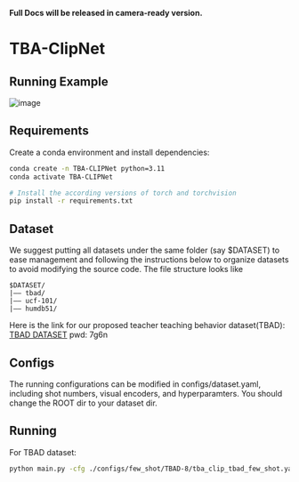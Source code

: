 **Full Docs will be released in camera-ready version.**
# TBA-ClipNet
## Running Example
![image](https://github.com/gexiaoxiao7/MediaPool/blob/main/bowing_to_students.gif?raw=true)
## Requirements
Create a conda environment and install dependencies:
```bash
conda create -n TBA-CLIPNet python=3.11
conda activate TBA-CLIPNet

# Install the according versions of torch and torchvision
pip install -r requirements.txt
```
## Dataset
We suggest putting all datasets under the same folder (say $DATASET) to ease management and following the instructions below to organize datasets to avoid modifying the source code. The file structure looks like
```text
$DATASET/
|–– tbad/
|–– ucf-101/
|–– humdb51/
```
Here is the link for our proposed teacher teaching behavior dataset(TBAD):
[TBAD DATASET](https://pan.baidu.com/s/1J1WaDKf_g42n-mDU4-XAOA?pwd=7g6n)
pwd: 7g6n
## Configs
The running configurations can be modified in configs/dataset.yaml, including shot numbers, visual encoders, and hyperparamters. 
You should change the ROOT dir to your dataset dir.

## Running
For TBAD dataset:
```bash
python main.py -cfg ./configs/few_shot/TBAD-8/tba_clip_tbad_few_shot.yaml
```